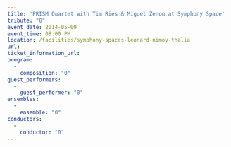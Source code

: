 ```yaml
---
title: 'PRISM Quartet with Tim Ries & Miguel Zenon at Symphony Space'
tribute: "0"
event_date: 2014-05-09
event_time: 08:00 PM
location: /facilities/symphony-spaces-leonard-nimoy-thalia
url: 
ticket_information_url: 
program: 
  -
    composition: "0"
guest_performers: 
  -
    guest_performer: "0"
ensembles: 
  -
    ensemble: "0"
conductors: 
  -
    conductor: "0"
---
```

